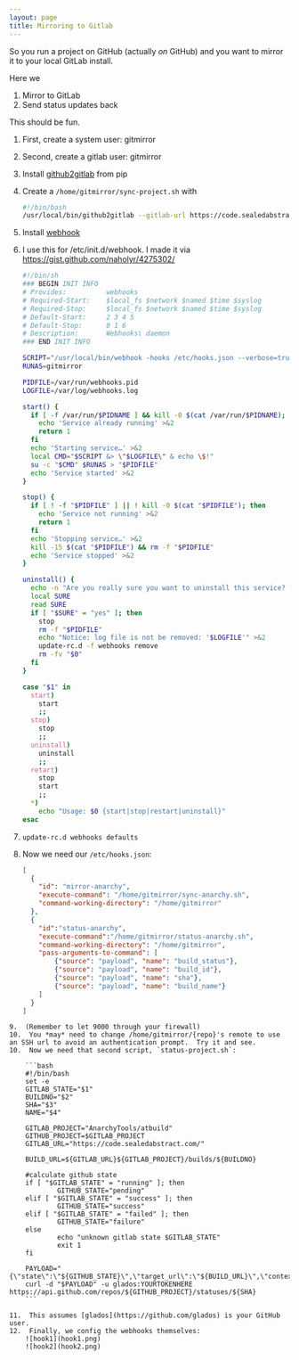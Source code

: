 ```yaml
---
layout: page
title: Mirroring to Gitlab
---
```


So you run a project on GitHub (actually *on* GitHub) and you want to mirror it to your local GitLab install.

Here we

1.  Mirror to GitLab
2.  Send status updates back

This should be fun.

1.  First, create a system user: gitmirror
2.  Second, create a gitlab user: gitmirror
3.  Install [github2gitlab](https://pypi.python.org/pypi/github2gitlab) from pip
4.  Create a `/home/gitmirror/sync-project.sh` with
    
    ```bash
    #!/bin/bash
    /usr/local/bin/github2gitlab --gitlab-url https://code.sealedabstract.com --gitlab-token 'YOURTOKEN' --github-repo AnarchyTools/atbuild --gitlab-repo AnarchyTools/atbuild
    ```
5.  Install [webhook](https://github.com/adnanh/webhook)
6.  I use this for /etc/init.d/webhook.  I made it via https://gist.github.com/naholyr/4275302/
    
    ```bash
    #!/bin/sh
    ### BEGIN INIT INFO
    # Provides:          webhooks
    # Required-Start:    $local_fs $network $named $time $syslog
    # Required-Stop:     $local_fs $network $named $time $syslog
    # Default-Start:     2 3 4 5
    # Default-Stop:      0 1 6
    # Description:       Webhooks\ daemon
    ### END INIT INFO

    SCRIPT="/usr/local/bin/webhook -hooks /etc/hooks.json --verbose=true"
    RUNAS=gitmirror

    PIDFILE=/var/run/webhooks.pid
    LOGFILE=/var/log/webhooks.log

    start() {
      if [ -f /var/run/$PIDNAME ] && kill -0 $(cat /var/run/$PIDNAME); then
        echo 'Service already running' >&2
        return 1
      fi
      echo 'Starting service…' >&2
      local CMD="$SCRIPT &> \"$LOGFILE\" & echo \$!"
      su -c "$CMD" $RUNAS > "$PIDFILE"
      echo 'Service started' >&2
    }

    stop() {
      if [ ! -f "$PIDFILE" ] || ! kill -0 $(cat "$PIDFILE"); then
        echo 'Service not running' >&2
        return 1
      fi
      echo 'Stopping service…' >&2
      kill -15 $(cat "$PIDFILE") && rm -f "$PIDFILE"
      echo 'Service stopped' >&2
    }

    uninstall() {
      echo -n "Are you really sure you want to uninstall this service? That cannot be undone. [yes|No] "
      local SURE
      read SURE
      if [ "$SURE" = "yes" ]; then
        stop
        rm -f "$PIDFILE"
        echo "Notice: log file is not be removed: '$LOGFILE'" >&2
        update-rc.d -f webhooks remove
        rm -fv "$0"
      fi
    }

    case "$1" in
      start)
        start
        ;;
      stop)
        stop
        ;;
      uninstall)
        uninstall
        ;;
      retart)
        stop
        start
        ;;
      *)
        echo "Usage: $0 {start|stop|restart|uninstall}"
    esac
    ```
7.  `update-rc.d webhooks defaults`
8.  Now we need our `/etc/hooks.json`:
    
    ```json
    [
      {
        "id": "mirror-anarchy",
        "execute-command": "/home/gitmirror/sync-anarchy.sh",
        "command-working-directory": "/home/gitmirror"
      },
      {
        "id":"status-anarchy",
        "execute-command":"/home/gitmirror/status-anarchy.sh",
        "command-working-directory": "/home/gitmirror",
        "pass-arguments-to-command": [
            {"source": "payload", "name": "build_status"},
            {"source": "payload", "name": "build_id"},
            {"source": "payload", "name": "sha"},
            {"source": "payload", "name": "build_name"}
        ]
      }
    ]
```
9.  (Remember to let 9000 through your firewall)
10.  You *may* need to change /home/gitmirror/{repo}'s remote to use an SSH url to avoid an authentication prompt.  Try it and see.
10.  Now we need that second script, `status-project.sh`:

    ```bash
    #!/bin/bash
    set -e
    GITLAB_STATE="$1"
    BUILDNO="$2"
    SHA="$3"
    NAME="$4"

    GITLAB_PROJECT="AnarchyTools/atbuild"
    GITHUB_PROJECT=$GITLAB_PROJECT
    GITLAB_URL="https://code.sealedabstract.com/"

    BUILD_URL=${GITLAB_URL}${GITLAB_PROJECT}/builds/${BUILDNO}

    #calculate github state
    if [ "$GITLAB_STATE" = "running" ]; then
            GITHUB_STATE="pending"
    elif [ "$GITLAB_STATE" = "success" ]; then
            GITHUB_STATE="success"
    elif [ "$GITLAB_STATE" = "failed" ]; then
            GITHUB_STATE="failure"
    else
            echo "unknown gitlab state $GITLAB_STATE"
            exit 1
    fi

    PAYLOAD="{\"state\":\"${GITHUB_STATE}\",\"target_url\":\"${BUILD_URL}\",\"context\":\"$NAME\"}"
    curl -d "$PAYLOAD" -u glados:YOURTOKENHERE https://api.github.com/repos/${GITHUB_PROJECT}/statuses/${SHA}
    ```

11.  This assumes [glados](https://github.com/glados) is your GitHub user.
12.  Finally, we config the webhooks themselves:
    ![hook1](hook1.png)
    ![hook2](hook2.png)

